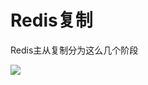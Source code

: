 # Redis复制

Redis主从复制分为这么几个阶段

![](https://my-typora-pictures-1252258460.cos.ap-guangzhou.myqcloud.com/img/image-20211118171539572.png)
